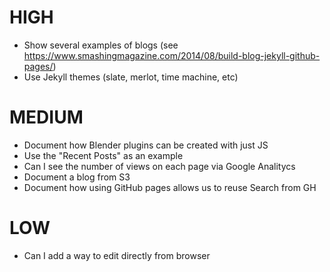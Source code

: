 HIGH
====

- Show several examples of blogs (see https://www.smashingmagazine.com/2014/08/build-blog-jekyll-github-pages/)
- Use Jekyll themes (slate, merlot, time machine, etc)


MEDIUM
======

- Document how Blender plugins can be created with just JS
- Use the "Recent Posts" as an example
- Can I see the number of views on each page via Google Analitycs
- Document a blog from S3
- Document how using GitHub pages allows us to reuse Search from GH


LOW
====

- Can I add a way to edit directly from browser
